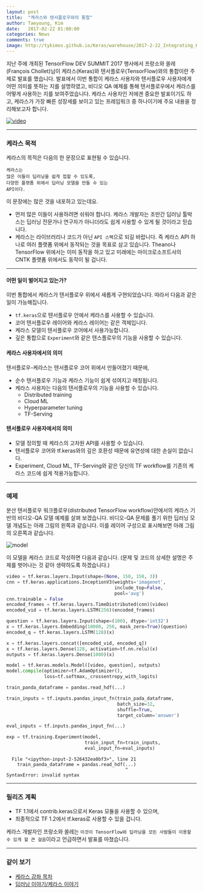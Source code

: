 ```yaml
---
layout: post
title:  "케라스와 텐서플로우와의 통합"
author: Taeyoung, Kim
date:   2017-02-22 01:00:00
categories: News
comments: true
image: http://tykimos.github.io/Keras/warehouse/2017-2-22_Integrating_Keras_and_TensorFlow_1.png
---
```

지난 주에 개최된 TensorFlow DEV SUMMIT 2017 행사에서 프랑소와 쏠레(François Chollet)님이 케라스(Keras)와 텐서플로우(TensorFlow)와의 통합이란 주제로 발표를 했습니다. 발표에서 이번 통합이 케라스 사용자와 텐서플로우 사용자에게 어떤 의미를 뜻하는 지를 설명하였고, 비디오 QA 예제를 통해 텐서플로우에서 케라스를 어떻게 사용하는 지를 보여주었습니다. 케라스 사용자인 저에겐 중요한 발표이기도 하고, 케라스가 가장 빠른 성장세를 보이고 있는 프레임워크 중 하나이기에 주요 내용을 정리해보고자 합니다.

[![video](http://tykimos.github.io/Keras/warehouse/2017-2-22_Integrating_Keras_and_TensorFlow_1.png)](https://youtu.be/UeheTiBJ0Io)

---

### 케라스 목적

케라스의 목적은 다음의 한 문장으로 표현될 수 있습니다.

    케라스는
    많은 이들이 딥러닝을 쉽게 접할 수 있도록,
    다양한 플랫폼 위에서 딥러닝 모델을 만들 수 있는 
    API이다.
    
이 문장에는 많은 것을 내포하고 있는데요.
- 먼저 많은 이들이 사용하려면 쉬워야 합니다. 케라스 개발자는 조만간 딥러닝 툴박스는 딥러닝 전문가나 연구자가 아니더라도 쉽게 사용할 수 있게 될 것이라고 믿습니다.
- 케라스는 라이브러리나 코드가 아닌 `API 스펙`으로 되길 바랍니다. 즉 케라스 API 하나로 여러 플랫폼 위에서 동작되는 것을 목표로 삼고 있습니다. Theano나 TensorFlow 위에서는 이미 동작을 하고 있고 미래에는 마이크로소프트사의 CNTK 플랫폼 위에서도 동작이 될 겁니다.

---

#### 어떤 일이 벌어지고 있는가?

이번 통합에서 케라스가 텐서플로우 위에서 새롭게 구현되었습니다. 따라서 다음과 같은 일이 가능해집니다.

- `tf.keras`으로 텐서플로우 안에서 케라스를 사용할 수 있습니다.
- 코어 텐서플로우 레이어와 케라스 레이어는 같은 객체입니다.
- 케라스 모델이 텐서플로우 코어에서 사용가능합니다.
- 깊은 통합으로 `Experiment`와 같은 텐스플로우의 기능을 사용할 수 있습니다. 


#### 케라스 사용자에서의 의미

텐서플로우-케라스는 텐서플로우 코어 위에서 만들어졌기 때문에,

- 순수 텐서플로우 기능과 케라스 기능이 쉽게 섞여지고 매칭됩니다.
- 케라스 사용자는 다음의 텐서플로우의 기능을 사용할 수 있습니다.
    - Distributed training
    - Cloud ML
    - Hyperparameter tuning
    - TF-Serving
    
#### 텐서플로우 사용자에서의 의미

- 모델 정의할 때 케라스의 고차원 API를 사용할 수 있습니다.
- 텐서플로우 코어와 tf.keras와의 깊은 호환성 때문에 유연성에 대한 손실이 없습니다.
- Experiment, Cloud ML, TF-Serving와 같은 당신의 TF workflow를 기존의 케라스 코드에 쉽게 적용가능합니다.

---

### 예제

분산 텐서플로우 워크플로우(distributed TensorFlow workflow)안에서의 케라스 기반의 비디오-QA 모델 예제를 살펴 보겠습니다. 비디오-QA 문제를 풀기 위한 딥러닝 모델 개념도는 아래 그림의 왼쪽과 같습니다. 이를 레이어 구성으로 표시해보면 아래 그림의 오른쪽과 같습니다.

![model](http://tykimos.github.io/Keras/warehouse/2017-2-22_Integrating_Keras_and_TensorFlow_2.png)

이 모델을 케라스 코드로 작성하면 다음과 같습니다. (문제 및 코드의 상세한 설명은 주제를 벗어나는 것 같아 생략하도록 하겠습니다.)


```python
video = tf.keras.layers.Input(shape=(None, 150, 150, 3))
cnn = tf.keras.applications.InceptionV3(weights='imagenet',
                                        include_top=False,
                                        pool='avg')
cnn.trainable = False
encoded_frames = tf.keras.layers.TimeDistributed(cnn)(video)
encoded_vid = tf.keras.layers.LSTM(256)(encoded_frames)

question = tf.keras.layers.Input(shape=(100), dtype='int32')
x = tf.keras.layers.Embedding(10000, 256, mask_zero=True)(question)
encoded_q = tf.keras.layers.LSTM(128)(x)

x = tf.keras.layers.concat([encoded_vid, encoded_q])
x = tf.keras.layers.Dense(128, activation=tf.nn.relu)(x)
outputs = tf.keras.layers.Dense(1000)(x)

model = tf.keras.models.Model([video, question], outputs)
model.compile(optimizer=tf.AdamOptimizer(), 
              loss=tf.softmax,_crossentropy_with_logits)

train_panda_dataframe = pandas.read_hdf(...)

train_inputs = tf.inputs.pandas_input_fn(train_pada_dataframe,
                                         batch_size=32,
                                         shuffle=True,
                                         target_column='answer')

eval_inputs = tf.inputs.pandas_input_fn(...)

exp = tf.training.Experiment(model,
                             train_input_fn=train_inputs,
                             eval_input_fn=eval_inputs)
```


      File "<ipython-input-2-526432ea0bf3>", line 21
        train_panda_dataframe = pandas.read_hdf(...)
                                                ^
    SyntaxError: invalid syntax



---

### 릴리즈 계획

- TF 1.1에서 contrib.keras으로서 Keras 모듈을 사용할 수 있으며, 
- 최종적으로 TF 1.2에서 tf.keras로 사용할 수 있을 겁니다.

케라스 개발자인 프랑소와 쏠레는 `이것이 TensorFlow와 딥러닝을 모든 사람들이 이용할 수 있게 할 큰 걸음`이라고 언급하면서 발표를 마쳤습니다.





---

### 같이 보기

* [케라스 강좌 목차](https://tykimos.github.io/Keras/2017/01/27/Keras_Lecture_Contents/)
* [딥러닝 이야기/케라스 이야기](https://tykimos.github.io/Keras/2017/01/27/Keras_Talk/)


```python

```
